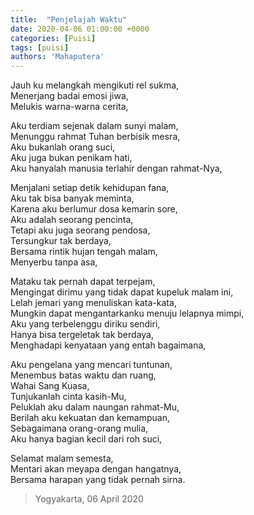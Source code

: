 ```yaml
---
title:  "Penjelajah Waktu"
date: 2020-04-06 01:00:00 +0000
categories: [Puisi]
tags: [puisi]
authors: 'Mahaputera'
---
```

Jauh ku melangkah mengikuti rel sukma,  
Menerjang badai emosi jiwa,  
Melukis warna-warna cerita,  

Aku terdiam sejenak dalam sunyi malam,  
Menunggu rahmat Tuhan berbisik mesra,  
Aku bukanlah orang suci,  
Aku juga bukan penikam hati,  
Aku hanyalah manusia terlahir dengan rahmat-Nya,  

Menjalani setiap detik kehidupan fana,  
Aku tak bisa banyak meminta,  
Karena aku berlumur dosa kemarin sore,  
Aku adalah seorang pencinta,  
Tetapi aku juga seorang pendosa,  
Tersungkur tak berdaya,  
Bersama rintik hujan tengah malam,  
Menyerbu tanpa asa,  

Mataku tak pernah dapat terpejam,  
Mengingat dirimu yang tidak dapat kupeluk malam ini,  
Lelah jemari yang menuliskan kata-kata,  
Mungkin dapat mengantarkanku menuju lelapnya mimpi,  
Aku yang terbelenggu diriku sendiri,  
Hanya bisa tergeletak tak berdaya,  
Menghadapi kenyataan yang entah bagaimana,  

Aku pengelana yang mencari tuntunan,  
Menembus batas waktu dan ruang,  
Wahai Sang Kuasa,  
Tunjukanlah cinta kasih-Mu,  
Peluklah aku dalam naungan rahmat-Mu,  
Berilah aku kekuatan dan kemampuan,  
Sebagaimana orang-orang mulia,  
Aku hanya bagian kecil dari roh suci,

Selamat malam semesta,  
Mentari akan meyapa dengan hangatnya,  
Bersama harapan yang tidak pernah sirna.  

  
>Yogyakarta, 06 April 2020
